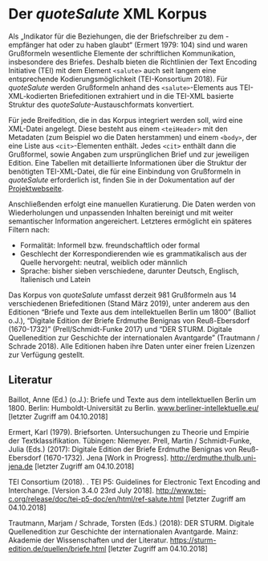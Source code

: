 # Der *quoteSalute* XML Korpus

Als „Indikator für die Beziehungen, die der Briefschreiber zu dem -empfänger hat oder zu haben glaubt“ (Ermert 1979: 104) sind und waren Grußformeln wesentliche Elemente der schriftlichen Kommunikation, insbesondere des Briefes. Deshalb bieten die Richtlinien der Text Encoding Initiative (TEI) mit dem Element `<salute>` auch seit langem eine entsprechende Kodierungsmöglichkeit  (TEI-Konsortium 2018). Für *quoteSalute* werden Grußformeln anhand des `<salute>`-Elements aus TEI-XML-kodierten Briefeditionen extrahiert und in die TEI-XML basierte Struktur des *quoteSalute*-Austauschformats konvertiert.

Für jede Breifedition, die in das Korpus integriert werden soll, wird eine XML-Datei angelegt. Diese besteht aus einem `<teiHeader>` mit den Metadaten (zum Beispiel wo die Daten herstammen) und einem `<body>`, der eine Liste aus `<cit>`-Elementen enthält. Jedes `<cit>` enthält dann die Grußformel, sowie Angaben zum ursprünglichen Brief und zur jeweiligen Edition. Eine Tabellen mit detaillierte Informationen über die Struktur der benötigten TEI-XML-Datei, die für eine Einbindung von Grußformeln in *quoteSalute* erforderlich ist, finden Sie in der Dokumentation auf der [Projektwebseite](https://correspsearch.net/quotesalute//index.xql?id=doc&l=de).

Anschließenden erfolgt eine manuellen Kuratierung. Die Daten werden von Wiederholungen und unpassenden Inhalten bereinigt und mit weiter semantischer Information angereichert. Letzteres ermöglicht ein späteres Filtern nach:

* Formalität: Informell bzw. freundschaftlich oder formal
* Geschlecht der Korrespondierenden wie es grammatikalisch aus der Quelle hervorgeht: neutral, weiblich oder männlich
* Sprache: bisher sieben verschiedene, darunter Deutsch, Englisch, Italienisch und Latein

Das Korpus von *quoteSalute* umfasst derzeit 981 Grußformeln aus 14 verschiedenen Briefeditionen (Stand März 2019), unter anderem aus den Editionen “Briefe und Texte aus dem intellektuellen Berlin um 1800” (Balliot o.J.), “Digitale Edition der Briefe Erdmuthe Benignas von Reuß-Ebersdorf (1670-1732)” (Prell/Schmidt-Funke 2017) und “DER STURM. Digitale Quellenedition zur Geschichte der internationalen Avantgarde” (Trautmann / Schrade 2018). Alle Editionen haben ihre Daten unter einer freien Lizenzen zur Verfügung gestellt. 

## Literatur

Baillot, Anne (Ed.) (o.J.): Briefe und Texte aus dem intellektuellen Berlin um 1800. Berlin: Humboldt-Universität zu Berlin. www.berliner-intellektuelle.eu/  [letzter Zugriff am 04.10.2018]

Ermert, Karl (1979). Briefsorten. Untersuchungen zu Theorie und Empirie der Textklassifikation. Tübingen: Niemeyer.
Prell, Martin / Schmidt-Funke, Julia (Eds.) (2017): Digitale Edition der Briefe Erdmuthe Benignas von Reuß-Ebersdorf (1670-1732). Jena [Work in Progress]. http://erdmuthe.thulb.uni-jena.de  [letzter Zugriff am 04.10.2018]

TEI Consortium (2018). <salute>. TEI P5: Guidelines for Electronic Text Encoding and Interchange. [Version 3.4.0 23rd July 2018]. http://www.tei-c.org/release/doc/tei-p5-doc/en/html/ref-salute.html [letzter Zugriff am 04.10.2018]

Trautmann, Marjam / Schrade, Torsten (Eds.) (2018): DER STURM. Digitale Quellenedition zur Geschichte der internationalen Avantgarde. Mainz: Akademie der Wissenschaften und der Literatur. https://sturm-edition.de/quellen/briefe.html  [letzter Zugriff am 04.10.2018]


